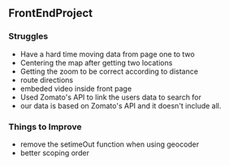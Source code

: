 ## FrontEndProject
### Struggles
- Have a hard time moving data from page one to two
- Centering the map after getting two locations
- Getting the zoom to be correct according to distance
- route directions
- embeded video inside front page
- Used Zomato's API to link the users data to search for
- our data is based on Zomato's API and it doesn't include all.


### Things to Improve
- remove the setimeOut function when using geocoder
- better scoping order